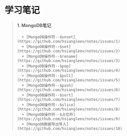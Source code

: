 # 学习笔记
> #### 1. MongoDB笔记
>       + [MongoDB操作符--$unset](https://github.com/hsiangleev/notes/issues/1)
>       + [MongoDB操作符--$set](https://github.com/hsiangleev/notes/issues/2)
>       + [MongoDB操作符--$rename](https://github.com/hsiangleev/notes/issues/3)
>       + [MongoDB操作符--$pop](https://github.com/hsiangleev/notes/issues/4)
>       + [MongoDB操作符--$pull](https://github.com/hsiangleev/notes/issues/5)
>       + [MongoDB操作符--$push](https://github.com/hsiangleev/notes/issues/6)
>       + [MongoDB操作符--$sort](https://github.com/hsiangleev/notes/issues/7)
>       + [MongoDB操作符--$slice](https://github.com/hsiangleev/notes/issues/8)
>       + [MongoDB操作符--$占位符](https://github.com/hsiangleev/notes/issues/9)
>       + [MongoDB数据导出导入](https://github.com/hsiangleev/notes/issues/10)
